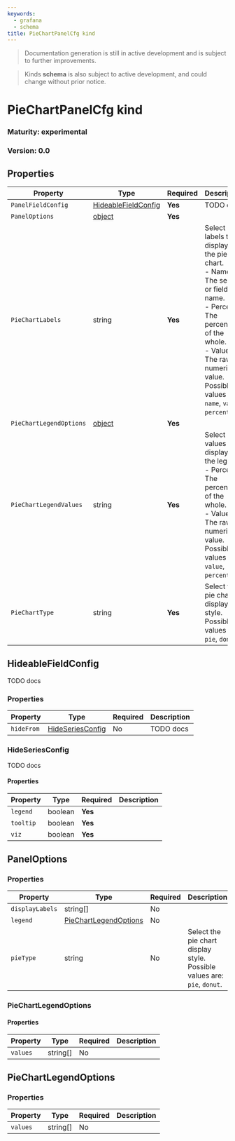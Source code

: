 ```yaml
---
keywords:
  - grafana
  - schema
title: PieChartPanelCfg kind
---
```

> Documentation generation is still in active development and is subject to further improvements.

> Kinds **schema** is also subject to active development, and could change without prior notice.

# PieChartPanelCfg kind

### Maturity: experimental
### Version: 0.0

## Properties

| Property                | Type                                        | Required | Description                                                                                                                                                                                                               |
|-------------------------|---------------------------------------------|----------|---------------------------------------------------------------------------------------------------------------------------------------------------------------------------------------------------------------------------|
| `PanelFieldConfig`      | [HideableFieldConfig](#hideablefieldconfig) | **Yes**  | TODO docs                                                                                                                                                                                                                 |
| `PanelOptions`          | [object](#paneloptions)                     | **Yes**  |                                                                                                                                                                                                                           |
| `PieChartLabels`        | string                                      | **Yes**  | Select labels to display on the pie chart.<br/> - Name - The series or field name.<br/> - Percent - The percentage of the whole.<br/> - Value - The raw numerical value. Possible values are: `name`, `value`, `percent`. |
| `PieChartLegendOptions` | [object](#piechartlegendoptions)            | **Yes**  |                                                                                                                                                                                                                           |
| `PieChartLegendValues`  | string                                      | **Yes**  | Select values to display in the legend.<br/> - Percent: The percentage of the whole.<br/> - Value: The raw numerical value. Possible values are: `value`, `percent`.                                                      |
| `PieChartType`          | string                                      | **Yes**  | Select the pie chart display style. Possible values are: `pie`, `donut`.                                                                                                                                                  |

## HideableFieldConfig

TODO docs

### Properties

| Property   | Type                                  | Required | Description |
|------------|---------------------------------------|----------|-------------|
| `hideFrom` | [HideSeriesConfig](#hideseriesconfig) | No       | TODO docs   |

### HideSeriesConfig

TODO docs

#### Properties

| Property  | Type    | Required | Description |
|-----------|---------|----------|-------------|
| `legend`  | boolean | **Yes**  |             |
| `tooltip` | boolean | **Yes**  |             |
| `viz`     | boolean | **Yes**  |             |

## PanelOptions

### Properties

| Property        | Type                                            | Required | Description                                                              |
|-----------------|-------------------------------------------------|----------|--------------------------------------------------------------------------|
| `displayLabels` | string[]                                        | No       |                                                                          |
| `legend`        | [PieChartLegendOptions](#piechartlegendoptions) | No       |                                                                          |
| `pieType`       | string                                          | No       | Select the pie chart display style. Possible values are: `pie`, `donut`. |

### PieChartLegendOptions

#### Properties

| Property | Type     | Required | Description |
|----------|----------|----------|-------------|
| `values` | string[] | No       |             |

## PieChartLegendOptions

### Properties

| Property | Type     | Required | Description |
|----------|----------|----------|-------------|
| `values` | string[] | No       |             |


